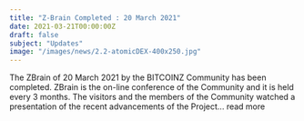 ```yaml
---
title: "Z-Brain Completed : 20 March 2021"
date: 2021-03-21T00:00:00Z
draft: false
subject: "Updates"
image: "/images/news/2.2-atomicDEX-400x250.jpg"
---
```


The ZBrain of 20 March 2021 by the BITCOINZ Community has been completed. ZBrain is the on-line conference of the Community and it is held every 3 months. The visitors and the members of the Community watched a presentation of the recent advancements of the Project...
read more
